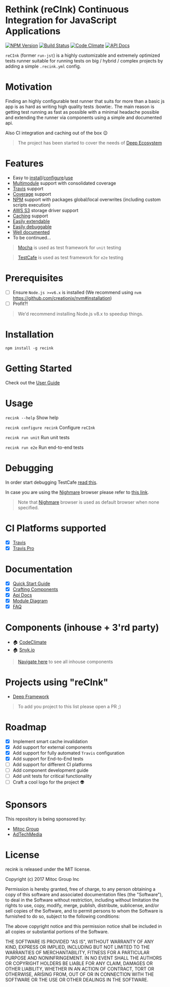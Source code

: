 Rethink (reCInk) Continuous Integration for JavaScript Applications 
===================================================================

[![NPM Version](https://img.shields.io/npm/v/recink.svg?maxAge=0)](https://npmjs.org/package/recink)
[![Build Status](https://travis-ci.org/MitocGroup/reCInk.svg?branch=master&maxAge=0)](https://travis-ci.org/MitocGroup/reCInk)
[![Code Climate](https://codeclimate.com/github/MitocGroup/reCInk/badges/gpa.svg?maxAge=0)](https://codeclimate.com/github/MitocGroup/reCInk)
[![API Docs](https://mitocgroup.github.io/reCInk/api/badge.svg?maxAge=0)](https://mitocgroup.github.io/reCInk/api/)

`reCInk` (former `run-jst`) is a highly customizable and extremely optimized tests runner
suitable for running tests on big / hybrid / complex projects by adding a simple `.recink.yml` config.

# Motivation

Finding an highly configurable test runner that suits for more than a basic js app
is as hard as writing high quality tests :bowtie:. The main reason is getting test running as fast as possible
with a minimal headache possible and extending the runner via components using a simple and documented api.

Also CI integration and caching out of the box :wink:

> The project has been started to cover the needs of [Deep Ecosystem](https://github.com/MitocGroup/deep-framework)

# Features

- Easy to [install](https://github.com/MitocGroup/reCInk#installation)/[configure](https://github.com/MitocGroup/reCInk/blob/master/docs/guide.md#configuring-github-project)/[use](https://github.com/MitocGroup/reCInk#usage)
- [Multimodule](https://github.com/MitocGroup/deep-framework/blob/master/.recink.yml#L58) support with consolidated coverage
- [Travis](https://travis-ci.org) support
- [Coverage](https://istanbul.js.org) support
- [NPM](https://www.npmjs.com) support with packages global/local overwrites (including custom scripts execution)
- [AWS S3](https://aws.amazon.com/s3/) storage driver support
- [Caching](https://github.com/MitocGroup/reCInk/blob/master/bin/templates/.recink.yml#L10) support
- [Easily extendable](https://github.com/MitocGroup/reCInk#components-inhouse--3rd-party)
- [Easily debuggable](https://github.com/MitocGroup/reCInk#debugging)
- [Well documented](https://github.com/MitocGroup/reCInk#documentation)
- To be continued...

> [Mocha](http://mochajs.org) is used as test framework for `unit` testing

> [TestCafe](https://devexpress.github.io/testcafe/) is used as test framework for `e2e` testing

# Prerequisites

- [ ] Ensure `Node.js >=v6.x` is installed (We recommend using `nvm` https://github.com/creationix/nvm#installation)
- [ ] Profit?!

> We'd recommend installing Node.js v8.x to speedup things.

# Installation

`npm install -g recink`

# Getting Started

Check out the [User Guide](https://github.com/MitocGroup/reCInk/blob/master/docs/guide.md#configuring-github-project)

# Usage

`recink --help` Show help

`recink configure recink` Configure `reCInk`

`recink run unit` Run unit tests

`recink run e2e` Run end-to-end tests

# Debugging

In order start debugging TestCafe [read this](http://devexpress.github.io/testcafe/documentation/test-api/debugging.html).

In case you are using the [Nighmare](https://github.com/ryx/testcafe-browser-provider-nightmare) browser please refer to [this link](https://github.com/ryx/testcafe-browser-provider-nightmare#debugging).

> Note that [Nighmare](https://github.com/ryx/testcafe-browser-provider-nightmare) browser is used as default browser when none specified.

# CI Platforms supported

- [x] [Travis](https://travis-ci.org)
- [x] [Travis Pro](https://travis-ci.com)

# Documentation

- [x] [Quick Start Guide](https://github.com/MitocGroup/reCInk/blob/master/docs/guide.md)
- [x] [Crafting Components](https://github.com/MitocGroup/reCInk/blob/master/docs/component-guide.md)
- [x] [Api Docs](https://mitocgroup.github.io/reCInk/api/identifiers.html)
- [x] [Module Diagram](https://mitocgroup.github.io/reCInk/module-diagram.html)
- [x] [FAQ](https://github.com/MitocGroup/reCInk/blob/master/docs/faq.md)

# Components (inhouse + 3'rd party)

- :house: [CodeClimate](https://github.com/MitocGroup/reCInk/blob/master/components/codeclimate/README.md)
- :house: [Snyk.io](https://github.com/MitocGroup/reCInk/blob/master/components/snyk/README.md)

> [Navigate here](https://github.com/MitocGroup/reCInk/tree/master/components) to see all inhouse components

# Projects using "reCInk"

- [Deep Framework](https://github.com/MitocGroup/deep-framework)

> To add you project to this list please open a PR ;)

# Roadmap

- [x] Implement smart cache invalidation
- [x] Add support for external components
- [x] Add support for fully automated `Travis` configuration 
- [x] Add support for End-to-End tests
- [ ] Add support for different CI platforms
- [ ] Add component development guide
- [ ] Add unit tests for critical functionality
- [ ] Craft a cool logo for the project :alien:

# Sponsors

This repository is being sponsored by:

- [Mitoc Group](https://www.mitocgroup.com)
- [AdTechMedia](https://www.adtechmedia.io)

# License

recink is released under the MIT license.

Copyright (c) 2017 Mitoc Group Inc

Permission is hereby granted, free of charge, to any person obtaining a copy
of this software and associated documentation files (the "Software"), to deal
in the Software without restriction, including without limitation the rights
to use, copy, modify, merge, publish, distribute, sublicense, and/or sell
copies of the Software, and to permit persons to whom the Software is
furnished to do so, subject to the following conditions:

The above copyright notice and this permission notice shall be included in all
copies or substantial portions of the Software.

THE SOFTWARE IS PROVIDED "AS IS", WITHOUT WARRANTY OF ANY KIND, EXPRESS OR
IMPLIED, INCLUDING BUT NOT LIMITED TO THE WARRANTIES OF MERCHANTABILITY,
FITNESS FOR A PARTICULAR PURPOSE AND NONINFRINGEMENT. IN NO EVENT SHALL THE
AUTHORS OR COPYRIGHT HOLDERS BE LIABLE FOR ANY CLAIM, DAMAGES OR OTHER
LIABILITY, WHETHER IN AN ACTION OF CONTRACT, TORT OR OTHERWISE, ARISING FROM,
OUT OF OR IN CONNECTION WITH THE SOFTWARE OR THE USE OR OTHER DEALINGS IN THE
SOFTWARE.

